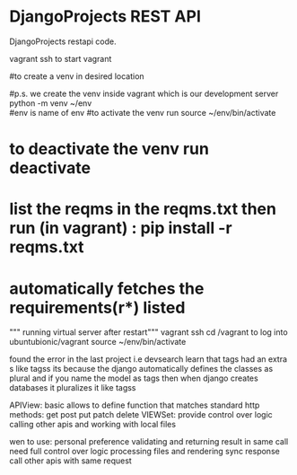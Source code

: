 # DjangoProjects REST API

DjangoProjects restapi code.




vagrant ssh to start vagrant

#to create a venv in desired location

#p.s. we create the venv inside vagrant which is our development server
python -m venv ~/env    
#env is name of env
#to activate the venv run source ~/env/bin/activate
# to deactivate the venv run deactivate


# list the reqms in the reqms.txt then run (in vagrant) : pip install -r reqms.txt
# automatically fetches the requirements(r*) listed




"""  running virtual server after restart"""
vagrant ssh
cd /vagrant
to log into ubuntubionic/vagrant
source ~/env/bin/activate


found the error in the last project i.e devsearch learn that tags had an extra s like tagss
its because the django automatically defines the classes as plural and if you name the model as tags then when django creates databases it pluralizes it like tagss


APIView:  basic
allows to define function that matches standard http methods:
get
post
 put
  patch
   delete
VIEWSet:
provide control over logic
calling other apis and working with local files


wen to use:
personal preference
validating and returning result in same call
need full control over logic
processing files and rendering sync response
call other apis with same request
